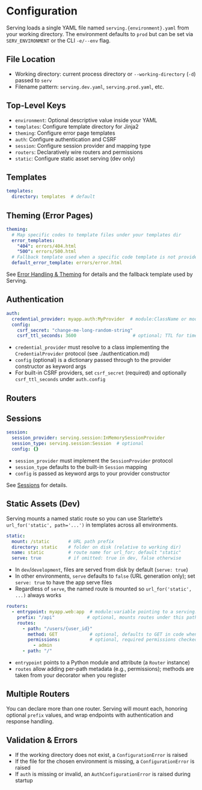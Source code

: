 # Configuration

Serving loads a single YAML file named `serving.{environment}.yaml` from your working directory. The environment defaults to `prod` but can be set via `SERV_ENVIRONMENT` or the CLI `-e/--env` flag.

## File Location

- Working directory: current process directory or `--working-directory` (`-d`) passed to `serv`
- Filename pattern: `serving.dev.yaml`, `serving.prod.yaml`, etc.

## Top-Level Keys

- `environment`: Optional descriptive value inside your YAML
- `templates`: Configure template directory for Jinja2
- `theming`: Configure error page templates
- `auth`: Configure authentication and CSRF
- `session`: Configure session provider and mapping type
- `routers`: Declaratively wire routers and permissions
 - `static`: Configure static asset serving (dev only)

## Templates

```yaml
templates:
  directory: templates  # default
```

## Theming (Error Pages)

```yaml
theming:
  # Map specific codes to template files under your templates dir
  error_templates:
    "404": errors/404.html
    "500": errors/500.html
  # Fallback template used when a specific code template is not provided
  default_error_template: errors/error.html
```

See [Error Handling & Theming](error-handling.md) for details and the fallback template used by Serving.

## Authentication

```yaml
auth:
  credential_provider: myapp.auth:MyProvider  # module:ClassName or module:attribute
  config:
    csrf_secret: "change-me-long-random-string"
    csrf_ttl_seconds: 3600                     # optional; TTL for time-bound CSRF tokens
```

- `credential_provider` must resolve to a class implementing the `CredentialProvider` protocol (see ./authentication.md)
- `config` (optional) is a dictionary passed through to the provider constructor as keyword args
- For built-in CSRF providers, set `csrf_secret` (required) and optionally `csrf_ttl_seconds` under `auth.config`

## Routers

## Sessions

```yaml
session:
  session_provider: serving.session:InMemorySessionProvider
  session_type: serving.session:Session  # optional
  config: {}
```

- `session_provider` must implement the `SessionProvider` protocol
- `session_type` defaults to the built-in `Session` mapping
- `config` is passed as keyword args to your provider constructor

See [Sessions](sessions.md) for details.

## Static Assets (Dev)

Serving mounts a named static route so you can use Starlette’s `url_for('static', path='...')` in templates across all environments.

```yaml
static:
  mount: /static       # URL path prefix
  directory: static    # folder on disk (relative to working dir)
  name: static         # route name for url_for; default "static"
  serve: true          # if omitted: true in dev, false otherwise
```

- In `dev`/`development`, files are served from disk by default (`serve: true`)
- In other environments, `serve` defaults to `false` (URL generation only); set `serve: true` to have the app serve files
- Regardless of `serve`, the named route is mounted so `url_for('static', ...)` always works

```yaml
routers:
  - entrypoint: myapp.web:app  # module:variable pointing to a serving.router.Router instance
    prefix: "/api"            # optional, mounts routes under this path
    routes:
      - path: "/users/{user_id}"
        method: GET            # optional, defaults to GET in code when declaring
        permissions:           # optional, required permissions checked by your provider
          - admin
      - path: "/"
```

- `entrypoint` points to a Python module and attribute (a `Router` instance)
- `routes` allow adding per-path metadata (e.g., permissions); methods are taken from your decorator when you register

## Multiple Routers

You can declare more than one router. Serving will mount each, honoring optional `prefix` values, and wrap endpoints with authentication and response handling.

## Validation & Errors

- If the working directory does not exist, a `ConfigurationError` is raised
- If the file for the chosen environment is missing, a `ConfigurationError` is raised
- If `auth` is missing or invalid, an `AuthConfigurationError` is raised during startup
